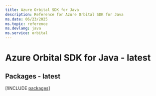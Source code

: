```yaml
---
title: Azure Orbital SDK for Java
description: Reference for Azure Orbital SDK for Java
ms.date: 06/23/2025
ms.topic: reference
ms.devlang: java
ms.service: orbital
---
```

# Azure Orbital SDK for Java - latest
## Packages - latest
[!INCLUDE [packages](orbital-index.md)]